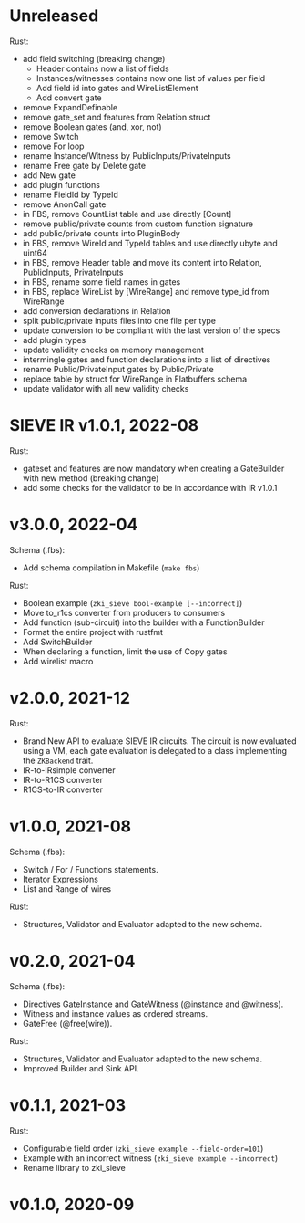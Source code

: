 # Unreleased

Rust:
- add field switching (breaking change)
    - Header contains now a list of fields
    - Instances/witnesses contains now one list of values per field
    - Add field id into gates and WireListElement
    - Add convert gate
- remove ExpandDefinable
- remove gate_set and features from Relation struct
- remove Boolean gates (and, xor, not)
- remove Switch
- remove For loop
- rename Instance/Witness by PublicInputs/PrivateInputs
- rename Free gate by Delete gate
- add New gate
- add plugin functions
- rename FieldId by TypeId
- remove AnonCall gate
- in FBS, remove CountList table and use directly [Count]
- remove public/private counts from custom function signature
- add public/private counts into PluginBody
- in FBS, remove WireId and TypeId tables and use directly ubyte and uint64
- in FBS, remove Header table and move its content into Relation, PublicInputs, PrivateInputs
- in FBS, rename some field names in gates
- in FBS, replace WireList by [WireRange] and remove type_id from WireRange
- add conversion declarations in Relation
- split public/private inputs files into one file per type
- update conversion to be compliant with the last version of the specs
- add plugin types
- update validity checks on memory management
- intermingle gates and function declarations into a list of directives
- rename Public/PrivateInput gates by Public/Private
- replace table by struct for WireRange in Flatbuffers schema
- update validator with all new validity checks

# SIEVE IR v1.0.1, 2022-08

Rust:
- gateset and features are now mandatory when creating a GateBuilder with new method (breaking change)
- add some checks for the validator to be in accordance with IR v1.0.1

# v3.0.0, 2022-04

Schema (.fbs):
- Add schema compilation in Makefile (`make fbs`)

Rust:
- Boolean example (`zki_sieve bool-example [--incorrect]`)
- Move to_r1cs converter from producers to consumers
- Add function (sub-circuit) into the builder with a FunctionBuilder
- Format the entire project with rustfmt
- Add SwitchBuilder
- When declaring a function, limit the use of Copy gates
- Add wirelist macro

# v2.0.0, 2021-12

Rust:
- Brand New API to evaluate SIEVE IR circuits. The circuit is now evaluated using a VM, each gate evaluation is 
delegated to a class implementing the `ZKBackend` trait.
- IR-to-IRsimple converter
- IR-to-R1CS converter
- R1CS-to-IR converter


# v1.0.0, 2021-08

Schema (.fbs):
- Switch / For / Functions statements.
- Iterator Expressions
- List and Range of wires

Rust:
- Structures, Validator and Evaluator adapted to the new schema.


# v0.2.0, 2021-04

Schema (.fbs):
- Directives GateInstance and GateWitness (@instance and @witness).
- Witness and instance values as ordered streams.
- GateFree (@free(wire)).

Rust:
- Structures, Validator and Evaluator adapted to the new schema.
- Improved Builder and Sink API.

# v0.1.1, 2021-03

Rust:
- Configurable field order (`zki_sieve example --field-order=101`)
- Example with an incorrect witness (`zki_sieve example --incorrect`)
- Rename library to zki_sieve

# v0.1.0, 2020-09
